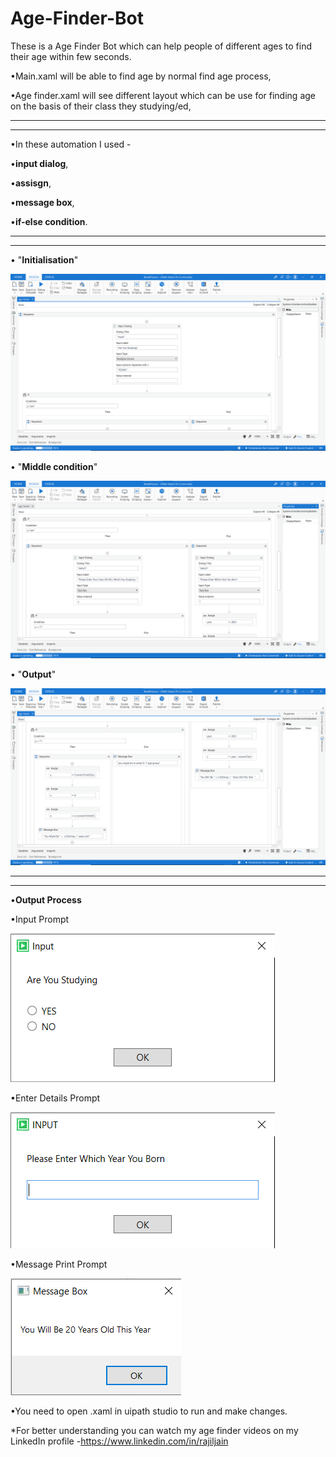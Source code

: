 # Age-Finder-Bot

These is a Age Finder Bot which can help people of different ages to find their age within few seconds.

•Main.xaml will be able to find age by normal find age process,

•Age finder.xaml will see different layout which can be use for finding age on the basis of their class they studying/ed,

******************************************************
******************************************************
•In these automation I used - 

•**input dialog**,

•**assisgn**,

•**message box**,

•**if-else condition**.

******************************************************
******************************************************

• "**Initialisation**"

![](images/Screenshot1.png)

• "**Middle condition**"

![](images/Screenshot2.png)

• "**Output**"

![](images/Screenshot3.png)

******************************************************
******************************************************

•**Output Process**

•Input Prompt

![](images/prompt1.png)

•Enter Details Prompt

![](images/prompt2.png)

•Message Print Prompt

![](images/prompt3.png)

•You need to open .xaml in uipath studio to run and make changes.

*For better understanding you can watch my age finder videos on my LinkedIn profile -https://www.linkedin.com/in/rajiljain

